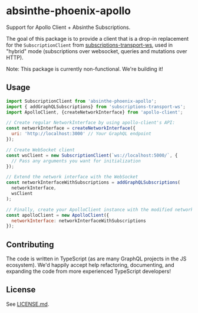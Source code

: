 # absinthe-phoenix-apollo

Support for Apollo Client + Absinthe Subscriptions.

The goal of this package is to provide a client that is a drop-in replacement
for the `SubscriptionClient` from [subscriptions-transport-ws](https://www.npmjs.com/package/subscriptions-transport-ws), used in "hybrid"
mode (subscriptions over websocket, queries and mutations over HTTP).

Note: This package is currently non-functional. We're building it!

## Usage

```javascript
import SubscriptionClient from 'absinthe-phoenix-apollo';
import { addGraphQLSubscriptions} from 'subscriptions-transport-ws';
import ApolloClient, {createNetworkInterface} from 'apollo-client';

// Create regular NetworkInterface by using apollo-client's API:
const networkInterface = createNetworkInterface({
  uri: 'http://localhost:3000' // Your GraphQL endpoint
});

// Create WebSocket client
const wsClient = new SubscriptionClient(`ws://localhost:5000/`, {
  // Pass any arguments you want for initialization
});

// Extend the network interface with the WebSocket
const networkInterfaceWithSubscriptions = addGraphQLSubscriptions(
  networkInterface,
  wsClient
);

// Finally, create your ApolloClient instance with the modified network interface
const apolloClient = new ApolloClient({
  networkInterface: networkInterfaceWithSubscriptions
});
```

## Contributing

The code is written in TypeScript (as are many GraphQL projects in the JS
ecosystem). We'd happily accept help refactoring, documenting, and expanding the
code from more experienced TypeScript developers!

## License

See [LICENSE.md](/.LICENSE.md).